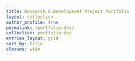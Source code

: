 ```yaml
---
title: Research & Development Project Portfolio
layout: collection
author_profile: true
permalink: /portfolio-dev/
collection: portfolio-dev
entries_layout: grid
sort_by: title
classes: wide
---
```


<br>